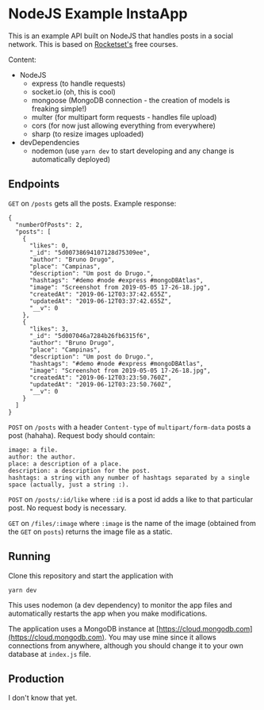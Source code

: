 # NodeJS Example InstaApp

This is an example API built on NodeJS that handles posts in a social network. This is based on [Rocketset's](https://rocketseat.com.br/starter) free courses.

Content:

- NodeJS
  - express (to handle requests)
  - socket.io (oh, this is cool)
  - mongoose (MongoDB connection - the creation of models is freaking simple!)
  - multer (for multipart form requests - handles file upload)
  - cors (for now just allowing everything from everywhere)
  - sharp (to resize images uploaded)
- devDependencies
    - nodemon (use `yarn dev` to start developing and any change is automatically deployed)

## Endpoints

`GET` on `/posts` gets all the posts. Example response:
```
{
  "numberOfPosts": 2,
  "posts": [
    {
      "likes": 0,
      "_id": "5d00738694107128d75309ee",
      "author": "Bruno Drugo",
      "place": "Campinas",
      "description": "Um post do Drugo.",
      "hashtags": "#demo #node #express #mongoDBAtlas",
      "image": "Screenshot from 2019-05-05 17-26-18.jpg",
      "createdAt": "2019-06-12T03:37:42.655Z",
      "updatedAt": "2019-06-12T03:37:42.655Z",
      "__v": 0
    },
    {
      "likes": 3,
      "_id": "5d007046a7284b26fb6315f6",
      "author": "Bruno Drugo",
      "place": "Campinas",
      "description": "Um post do Drugo.",
      "hashtags": "#demo #node #express #mongoDBAtlas",
      "image": "Screenshot from 2019-05-05 17-26-18.jpg",
      "createdAt": "2019-06-12T03:23:50.760Z",
      "updatedAt": "2019-06-12T03:23:50.760Z",
      "__v": 0
    }
  ]
}
```

`POST` on `/posts` with a header `Content-type` of `multipart/form-data` posts a post (hahaha). Request body should contain:
```
image: a file.
author: the author.
place: a description of a place.
description: a description for the post.
hashtags: a string with any number of hashtags separated by a single space (actually, just a string :).
```

`POST` on `/posts/:id/like` where `:id` is a post id adds a like to that particular post. No request body is necessary.

`GET` on `/files/:image` where `:image` is the name of the image (obtained from the `GET` on `posts`) returns the image file as a static.

## Running

Clone this repository and start the application with 
```
yarn dev
```
This uses nodemon (a dev dependency) to monitor the app files and automatically restarts the app when you make modifications.

The application uses a MongoDB instance at [https://cloud.mongodb.com](https://cloud.mongodb.com). You may use mine since it allows connections from anywhere, although you should change it to your own database at `index.js` file.

## Production

I don't know that yet.